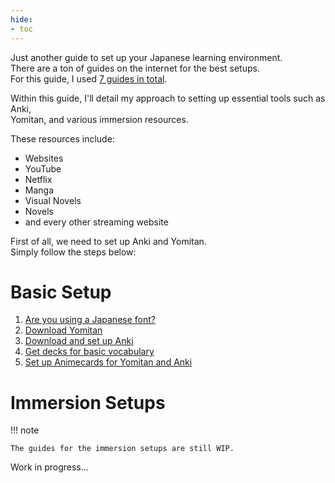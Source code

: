 ```yaml
---
hide:
- toc
---
```


Just another guide to set up your Japanese learning environment. <br>
There are a ton of guides on the internet for the best setups. <br>
For this guide, I used [7 guides in total](setup/UsedGuides.md). <br>

Within this guide, I'll detail my approach to setting up essential tools such as Anki, <br>
Yomitan, and various immersion resources.

These resources include:

- Websites
- YouTube
- Netflix
- Manga
- Visual Novels
- Novels
- and every other streaming website

First of all, we need to set up Anki and Yomitan. <br>
Simply follow the steps below: <br>
# Basic Setup
1. [Are you using a Japanese font?](setup/JapaneseFont.md)
2. [Download Yomitan](setup/Yomitan.md)
3. [Download and set up Anki](setup/AnkiSetup.md)
4. [Get decks for basic vocabulary](setup/AnkiDecks.md)
5. [Set up Animecards for Yomitan and Anki](setup/YomitanAnki.md)

# Immersion Setups

!!! note

    The guides for the immersion setups are still WIP.

Work in progress...